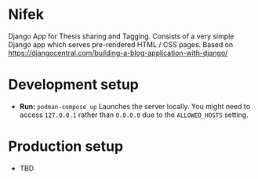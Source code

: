 # Nifek

Django App for Thesis sharing and Tagging. Consists of a very simple Django app which serves pre-rendered HTML / CSS pages.
Based on https://djangocentral.com/building-a-blog-application-with-django/

# Development setup

- **Run:** `podman-compose up` Launches the server locally. You might need to access `127.0.0.1` rather than `0.0.0.0` due to the `ALLOWED_HOSTS` setting.

# Production setup

- TBD